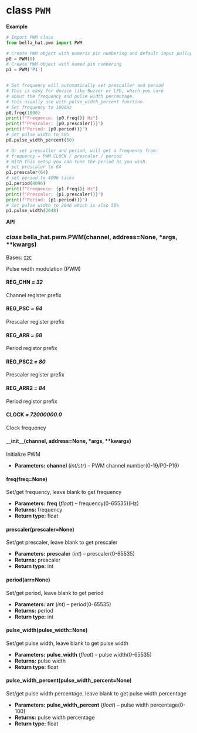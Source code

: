 # class `PWM`

**Example**

```python
# Import PWM class
from bella_hat.pwm import PWM

# Create PWM object with numeric pin numbering and default input pullup enabled
p0 = PWM(0)
# Create PWM object with named pin numbering
p1 = PWM('P1')


# Set frequency will automatically set prescaller and period
# This is easy for device like Buzzer or LED, which you care
# about the frequency and pulse width percentage.
# this usually use with pulse_width_percent function.
# Set frequency to 1000Hz
p0.freq(1000)
print(f"Frequence: {p0.freq()} Hz")
print(f"Prescaler: {p0.prescaler()}")
print(f"Period: {p0.period()}")
# Set pulse width to 50%
p0.pulse_width_percent(50)

# Or set prescaller and period, will get a frequency from:
# frequency = PWM.CLOCK / prescaler / period
# With this setup you can tune the period as you wish.
# set prescaler to 64
p1.prescaler(64)
# set period to 4096 ticks
p1.period(4096)
print(f"Frequence: {p1.freq()} Hz")
print(f"Prescaler: {p1.prescaler()}")
print(f"Period: {p1.period()}")
# Set pulse width to 2048 which is also 50%
p1.pulse_width(2048)
```

**API**

### *class* bella_hat.pwm.PWM(channel, address=None, \*args, \*\*kwargs)

Bases: [`I2C`](api_i2c.md#bella_hat.i2c.I2C)

Pulse width modulation (PWM)

#### REG_CHN *= 32*

Channel register prefix

#### REG_PSC *= 64*

Prescaler register prefix

#### REG_ARR *= 68*

Period registor prefix

#### REG_PSC2 *= 80*

Prescaler register prefix

#### REG_ARR2 *= 84*

Period registor prefix

#### CLOCK *= 72000000.0*

Clock frequency

#### \_\_init_\_(channel, address=None, \*args, \*\*kwargs)

Initialize PWM

* **Parameters:**
  **channel** (*int/str*) – PWM channel number(0-19/P0-P19)

#### freq(freq=None)

Set/get frequency, leave blank to get frequency

* **Parameters:**
  **freq** (*float*) – frequency(0-65535)(Hz)
* **Returns:**
  frequency
* **Return type:**
  float

#### prescaler(prescaler=None)

Set/get prescaler, leave blank to get prescaler

* **Parameters:**
  **prescaler** (*int*) – prescaler(0-65535)
* **Returns:**
  prescaler
* **Return type:**
  int

#### period(arr=None)

Set/get period, leave blank to get period

* **Parameters:**
  **arr** (*int*) – period(0-65535)
* **Returns:**
  period
* **Return type:**
  int

#### pulse_width(pulse_width=None)

Set/get pulse width, leave blank to get pulse width

* **Parameters:**
  **pulse_width** (*float*) – pulse width(0-65535)
* **Returns:**
  pulse width
* **Return type:**
  float

#### pulse_width_percent(pulse_width_percent=None)

Set/get pulse width percentage, leave blank to get pulse width percentage

* **Parameters:**
  **pulse_width_percent** (*float*) – pulse width percentage(0-100)
* **Returns:**
  pulse width percentage
* **Return type:**
  float
